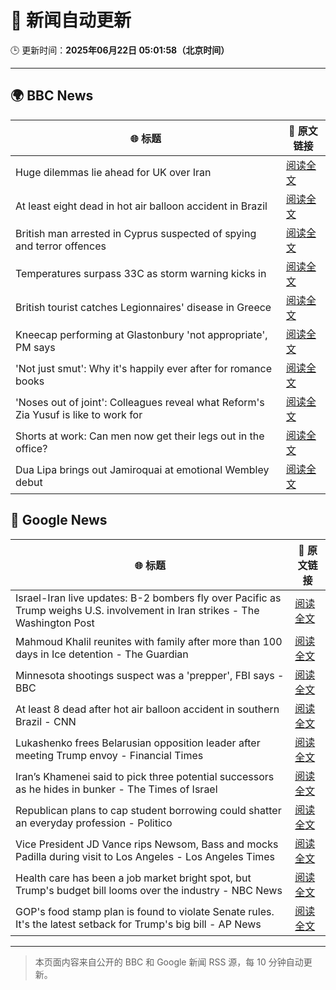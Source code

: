 # 🧠 新闻自动更新

🕒 更新时间：**2025年06月22日 05:01:58（北京时间）**

---

## 🌍 BBC News

| 🌐 标题 | 🔗 原文链接 |
|--------|-------------|
| Huge dilemmas lie ahead for UK over Iran | [阅读全文](https://www.bbc.com/news/articles/c3vdkk5gp1qo) |
| At least eight dead in hot air balloon accident in Brazil | [阅读全文](https://www.bbc.com/news/articles/c17w04wxwpxo) |
| British man arrested in Cyprus suspected of spying and terror offences | [阅读全文](https://www.bbc.com/news/articles/c628jy5rg78o) |
| Temperatures surpass 33C as storm warning kicks in | [阅读全文](https://www.bbc.com/news/articles/cg5z78nyglpo) |
| British tourist catches Legionnaires' disease in Greece | [阅读全文](https://www.bbc.com/news/articles/cpvjnyw47kro) |
| Kneecap performing at Glastonbury 'not appropriate', PM says | [阅读全文](https://www.bbc.com/news/articles/cg5z26dpgd7o) |
| 'Not just smut': Why it's happily ever after for romance books | [阅读全文](https://www.bbc.com/news/articles/c75r6kq2pdwo) |
| 'Noses out of joint': Colleagues reveal what Reform's Zia Yusuf is like to work for | [阅读全文](https://www.bbc.com/news/articles/c991epp257lo) |
| Shorts at work: Can men now get their legs out in the office? | [阅读全文](https://www.bbc.com/news/articles/crlj0g43n18o) |
| Dua Lipa brings out Jamiroquai at emotional Wembley debut | [阅读全文](https://www.bbc.com/news/articles/c98wdj5peyko) |

## 📰 Google News

| 🌐 标题 | 🔗 原文链接 |
|--------|-------------|
| Israel-Iran live updates: B-2 bombers fly over Pacific as Trump weighs U.S. involvement in Iran strikes - The Washington Post | [阅读全文](https://news.google.com/rss/articles/CBMiigFBVV95cUxPWHZaTnhPcldmZ29GVG9ZNy05b28zdG5YaXBlQlNnYUpsUlBDUkFPeUpZbTVlWk16eHFyLTJVRjhaRXVJcVo1Q2VRTjlfYUpZTVh5UEVHRnpheWZoQ2U4SnVLYzZxWTg1TUxWZGxDcklRcTl3X01ld3phQk9tSkVzUG9YNTBKamZ0Unc?oc=5) |
| Mahmoud Khalil reunites with family after more than 100 days in Ice detention - The Guardian | [阅读全文](https://news.google.com/rss/articles/CBMihAFBVV95cUxOcVM2aklpbmxxbWhieS1DWmVGRHNLT0NHaENxTlhIZnhjdFNVbUNhU1FGOXlZYllqcVNfalpyVnhJdzJ1VmZyWTFPcXNtVGY5ekdBQ1NwZlFPMlNlbDEwZzZBaE5vc1lFcXVQWm8zZnpWc0FsT1lkTWdobDlvdm1SMjljYVA?oc=5) |
| Minnesota shootings suspect was a 'prepper', FBI says - BBC | [阅读全文](https://news.google.com/rss/articles/CBMiWkFVX3lxTFBTQTRxdkFPWHY2WGxlX3lWLXdkYU1yQ0dUWVEtVUtRYkM2cmE0UDZFOU02Q1hQRjlrV085cjM5WDRWUWpPZmRNSGd0ZFNsVTNDOG5jQkxLS0poUdIBX0FVX3lxTE80QnFmUWk1VTlscDIxX3hoM2dVQWhqZW9DSmV4VUtfazdNZC1feXJnVXBoSHlYVWFpNEJ1UHJCQjdjSFRQWG5ZMlJ5c0FBdkxWV0dVLUYyZm1xV3dlRjBF?oc=5) |
| At least 8 dead after hot air balloon accident in southern Brazil - CNN | [阅读全文](https://news.google.com/rss/articles/CBMiiAFBVV95cUxPN2tDOXBpczRXNTljZzlnSzBUcmkwSWQ4TEh5aHdxUll4djJTS1UtcVBWRlhMLW5HZWtLU0JKMUc5ZXl4RFlqYVZ6ckpUNDNvTFpaU2dpLWhTQ1NGdEZnMW5vamJiclpYeXYzZXl2SGpNUFFReDJTbUhhM19vTjR6OEhEd3AwYllu0gGOAUFVX3lxTE85M0JCMlZxdHltSm5WZEt3R1FRLUw3LVR4emtFRk90ajFtWWhWbnJGa1MtRDg5SkZFV3pVTnByNUtSU1JNbUdESndUeW5QUnNuT3gzeW1hMG1qUEFZNzZraHhmMnU2QkZxSG1XbTN2UWtTdGVTeVBzRDBpalMwNkdZdmM4S3V3Y2hkeWktV0E?oc=5) |
| Lukashenko frees Belarusian opposition leader after meeting Trump envoy - Financial Times | [阅读全文](https://news.google.com/rss/articles/CBMicEFVX3lxTE9zS0NLUEFCOEdkZEViUXpiQV9qajRna09nblNRYlYybmdiTl8wUHo3UjZXTzNkRzhFc0dobWkxb2x0WFpsa0txMXhsYmk2NG94bk03RHQyLTAxM3ptWHNKZFdOWUpmdUpPRFlqQlVrSHE?oc=5) |
| Iran’s Khamenei said to pick three potential successors as he hides in bunker - The Times of Israel | [阅读全文](https://news.google.com/rss/articles/CBMiowFBVV95cUxOeTBGcVg4ZXBlWXZaYnViR2hyTTRMakE0TVZqWjhrNHQtNWVPNDhIYjZBcURjRTZ2SUR4dVJOVGNsS0NyQlVlT1NFVlF1dUNvSXJ2Nl9tTzRmTzlWSjZsQklnMTRGc21mQVVVYnU2emI1TG5tVEROb1FhMkFucTlMU1Fjek9GRE84RkQzdDZrYnBXOG9NSXdqVjZOUVgwaUJHaDBZ0gGoAUFVX3lxTE5GRm9qV29yMW1qNi1lQWxqd0UzbXFRQ1MyRkpWMjF0SmV6Vjk3VnZVZk1kYXBNOUswb056dEVNbktPSE5ONnZKN3RsV05CUm9iMXhhMjVHM25CdTRNYW56bEFDbVlaM1NLUnRyRlRUcmFpSjZYVG1zU1p0Y1RScENZMjVvVnBGZTVONGNHU3pfSlQzQW85RGFDMG5aRE41UGxFQjlzYmxNNQ?oc=5) |
| Republican plans to cap student borrowing could shatter an everyday profession - Politico | [阅读全文](https://news.google.com/rss/articles/CBMikgFBVV95cUxNUUpZTG16dXVQdzNZaF9xQXhJNGpXeHV5eDA3Z2swZ09XQVdVMmFpRERwOWx0N3BJMzM2Sjk1VllRZk5UeEV2aTFhWGI1cDRWbkdTSEJuR3MteFh6aGFmSVIzRE92M1ZYc2lfalVYVXdQc2NIZDcwRVNKSkZTdk9SS25WNWsyTW53dFpWLVlfVmkwdw?oc=5) |
| Vice President JD Vance rips Newsom, Bass and mocks Padilla during visit to Los Angeles - Los Angeles Times | [阅读全文](https://news.google.com/rss/articles/CBMingFBVV95cUxQSXpPa2VGcDFkZmZ1RmhaUzZvTE9ReVBabVdYX0hRMDEwRV9zRTVNd0pvVThZTUh5dG1rLVd6ekZRM3c4N1NaMjBDdUI5ZDF5VmRpRVdnaGxnWEJ1eDBxbFYtYXB2bmpjRnZSSVZybVpJY0lzXzBFQVM5N3FPYmlmbTR2Vl9uSEhLNTBYREtFZGpzbk1BYnBIMHdfblotQQ?oc=5) |
| Health care has been a job market bright spot, but Trump's budget bill looms over the industry - NBC News | [阅读全文](https://news.google.com/rss/articles/CBMizgFBVV95cUxPWnRYSXU0eXBBd1g2TE03TVBoaFNaeEpaRk5hQW9QVVlJRlQyQ0hYMnFkeGNscm9qdnZ6T1FEcnNLbFhCT0MtNm8wSmQxcU0zU2xsRmZXd0tjblFabWdFbnAwejhCN05lQWJiNFFFYWhZUUxrdFRWckw4YUwzVUQwakVXZjJQYUpqd25FczFnRXg5eGdZU0hWZUJ0UUpvRmxlQ291eFlRRmFqTkVkMmJEakczTE1hZ01md1ZqejQ5Q1FuTDg5aWkzZXNfNXJPQdIBVkFVX3lxTFBYR3FTWTk5aHhaUXpRY2c3VDVCSjBNQzRBVnR6V09HdEdtQzQxek1TNzVnM1BKeTdCSTREUTRteFlPbXVJQm1YNUhPR1MxMElMd1ZPRWhn?oc=5) |
| GOP's food stamp plan is found to violate Senate rules. It's the latest setback for Trump's big bill - AP News | [阅读全文](https://news.google.com/rss/articles/CBMipAFBVV95cUxOR0FlMXJvN3FFTGhGdmVpOFlvUUt3UHh1T3h2RDRKTklibzBsOEwta2JDM0JiR0ZPQW9qUExBbXJVcHptcDdzQmN5anlRMk9OTlNEQ25sam5aSkZXYWV4Z2RMaFRnclM0eFkyaEZtYnJHS1pSdFJlTy1pY2I2MWN0Zmw3WG5CVUhBa0lhNF93TTFCVG0xcnBIR3hRN2FNemNKeDBQVA?oc=5) |

---
> 本页面内容来自公开的 BBC 和 Google 新闻 RSS 源，每 10 分钟自动更新。